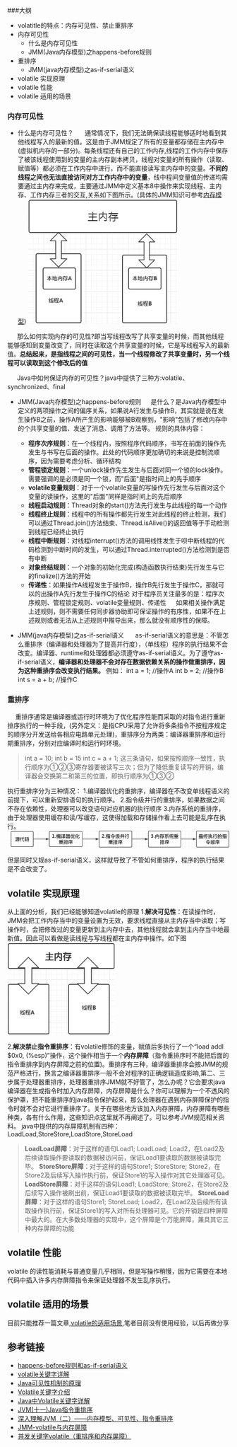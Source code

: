 
###大纲
* volatitle的特点：内存可见性、禁止重排序
* 内存可见性
  + 什么是内存可见性
  + JMM(Java内存模型)之happens-before规则
* 重排序
  + JMM(java内存模型)之as-if-serial语义
* volatile 实现原理
* volatile 性能
* volatile 适用的场景

### 内存可见性
 * 什么是内存可见性？
&ensp; &ensp; 通常情况下，我们无法确保读线程能够适时地看到其他线程写入的最新的值。这是由于JMM规定了所有的变量都存储在主内存中(虚拟机内存的一部分)。每条线程还有自己的工作内存,线程的工作内存中保存了被该线程使用到的变量的主内存副本拷贝，线程对变量的所有操作（读取、赋值等）都必须在工作内存中进行，而不能直接读写主内存中的变量。**不同的线程之间也无法直接访问对方工作内存中的变量**，线中程间变量值的传递均需要通过主内存来完成，主要通过JMM中定义基本8中操作来实现线程、主内存、工作内存三者的交互,关系如下图所示。(具体的JMM知识可参考[内存模型](1))
![线程内存交互](./imgs/线程内存交互.png)

&ensp; &ensp; 那么如何实现内存的可见性?即当写线程改写了共享变量的时候，而其他线程能够感知到变量改变了，同时在读取这个共享变量的时候，它是写线程写入的最新值。**总结起来，是指线程之间的可见性，当一个线程修改了共享变量时，另一个线程可以读取到这个修改后的值**

&ensp; &ensp; Java中如何保证内存的可见性？java中提供了三种方:volatile、synchronized、final

* JMM(Java内存模型)之happens-before规则
&ensp; &ensp;是什么？是Java内存模型中定义的两项操作之间的偏序关系，如果说A行发生与操作B，其实就是说在发生操作B之前，操作A所产生的影响能够被B观察到，"影响"包括了修改内存中的个共享变量的值、发送了消息、调用了方法等。
规则的具体内容：
    - **程序次序规则**：在一个线程内，按照程序代码顺序，书写在前面的操作先发生与书写在后面的操作。此处的代码顺序更加确切的来说是控制流顺序，因为需要考虑分析、循环结构
    - **管程锁定规则**：一个unlock操作先生发生与后面对同一个锁的lock操作。需要强调的是必须是同一个锁，而"后面"是指时间上的先手顺序
    - **volatile变量规则**：对于一个volatile变量的写操作先行发生与后面对这个变量的读操作，这里的"后面"同样是指时间上的先后顺序
    - **线程启动规则**：Thread对象的start()方法先行发生与此线程的每一个动作
    - **线程终止规则**：线程中的所有操作都先行发生对此线程的终止检测，我们可以通过Thread.join()方法结束、Thread.isAlive()的返回值等于手动检测到线程已经终止执行
    - **线程中断规则**：对线程interrupt()方法的调用线性发生于呗中断线程的代码检测到中断时间的发生，可以通过Thread.interrupted()方法检测到是否有中断
    - **对象终结规则**：一个对象的初始化完成(构造函数执行结束)先行发生与它的finalize()方法的开始
    - **传递性**：如果操作A线程发生于操作B，操作B先行发生于操作C，那就可以的出操作A先行发生于操作C的结论
对于程序员关注最多的是：程序次序规则、管程锁定规则、volatile变量规则、传递性
&ensp; &ensp;如果相关操作满足上述规则，则不需要任何同步器协助即可保证操作的有序性，如果不在上述规则或者无法从上述规则中推导出来，那么就没有顺序性的保障。

* JMM(java内存模型)之as-if-serial语义
&ensp; &ensp; as-if-serial语义的意思是：不管怎么重排序（编译器和处理器为了提高并行度），（单线程）程序的执行结果不会改变。编译器、runtime和处理器都必须遵守as-if-serial语义。为了遵守as-if-serial语义，**编译器和处理器不会对存在数据依赖关系的操作做重排序，因为这种重排序会改变执行结果。**
例如：
    int a = 1; //操作A
    int b = 2; //操作B
    int s = a + b; //操作C

### 重排序
&ensp; &ensp;重排序通常是编译器或运行时环境为了优化程序性能而采取的对指令进行重新排序执行的一种手段，(另外定义：是指CPU采用了允许将多条指令不按程序规定的顺序分开发送给各相应电路单元处理)，重排序分为两类：编译器重排序和运行期重排序，分别对应编译时和运行时环境。
> int a = 10;
  int b = 15
  int c =   a + 1;
这三条语句，如果按照顺序一致性，执行顺序为①②③寄存器要被读写三次；但为了降低重复读写的开销，编译器会交换第二和第三的位置，即执行顺序为①③② 

执行重排序分为三种情况：
1.编译器优化的重排序，编译器在不改变单线程语义的前提下，可以重新安排语句的执行顺序。
2.指令级并行的重排序，如果数据之间不存在依赖性，处理器可以改变语句对应机器的执行顺序
3.内存系统的重排序，由于处理器使用缓存和读/写缓存，这使得加载和存储操作看上去可能是乱序在执行。
![重排序](./imgs/重排序.png)

但是同时又规as-if-serial语义，这样就导致了不管如何重排序，程序的执行结果是不会改变了。


## volatile 实现原理
从上面的分析，我们已经能够知道volatile的原理
1.**解决可见性**：在读操作时，JMM会把工作内存当中的变量设置为无效，要求线程直接从主内存当中读取；写操作时，会把修改过的变量更新到主内存中去，其他线程就会拿到主内存当中地最新值。因此可以看做是读线程与写线程都在主内存中操作。如下图
![volatile内存交互](./imgs/volatile内存交互.png)

2.**解决禁止指令重排序**：有volatile修饰的变量，赋值后多执行了一个“load addl $0x0, (%esp)”操作，这个操作相当于一个**内存屏障**（指令重排序时不能把后面的指令重排序到内存屏障之前的位置)。重排序有三种，编译器重排序会按JMM的规范严格进行，换言之编译器重排序一般不会对程序的正确逻辑造成影响,第二、三步属于处理器重排序，处理器重排序JMM就不好管了，怎么办呢？它会要求java编译器在生成指令时加入内存屏障，内存屏障是什么？你可以理解为一个不透风的保护罩，把不能重排序的java指令保护起来，那么处理器在遇到内存屏障保护的指令时就不会对它进行重排序了。关于在哪些地方该加入内存屏障，内存屏障有哪些种类，各有什么作用，这些知识点这里就不再阐述了。可以参考JVM规范相关资料。
java中提供的内存屏障机制有四种：LoadLoad,StoreStore,LoadStore,StoreLoad
>**LoadLoad屏障**：对于这样的语句Load1; LoadLoad; Load2，在Load2及后续读取操作要读取的数据被访问前，保证Load1要读取的数据被读取完毕。
**StoreStore屏障**：对于这样的语句Store1; StoreStore; Store2，在Store2及后续写入操作执行前，保证Store1的写入操作对其它处理器可见。
**LoadStore屏障**：对于这样的语句Load1; LoadStore; Store2，在Store2及后续写入操作被刷出前，保证Load1要读取的数据被读取完毕。
**StoreLoad屏障**：对于这样的语句Store1; StoreLoad; Load2，在Load2及后续所有读取操作执行前，保证Store1的写入对所有处理器可见。它的开销是四种屏障中最大的。在大多数处理器的实现中，这个屏障是个万能屏障，兼具其它三种内存屏障的功能


## volatile 性能
volatile 的读性能消耗与普通变量几乎相同，但是写操作稍慢，因为它需要在本地代码中插入许多内存屏障指令来保证处理器不发生乱序执行。

## volatile 适用的场景
目前只能推荐一篇文章,[volatile的适用场景][1],笔者目前没有使用经验，以后再做分享

## 参考链接
* [happens-before规则和as-if-serial语义](https://blog.csdn.net/u010571316/article/details/64906481)
* [volatile关键字详解](https://blog.csdn.net/kg_2012/article/details/79059909)
* [Java可见性机制的原理](https://www.cnblogs.com/humc/p/5426351.html)
* [Volatile关键字介绍](https://blog.csdn.net/summerZBH123/article/details/80547516)
* [Java中Volatile关键字详解](https://www.cnblogs.com/zhengbin/p/5654805.html)
* [JVM(十一)Java指令重排序](https://blog.csdn.net/yjp198713/article/details/78839698)
* [深入理解JVM（二）——内存模型、可见性、指令重排序](https://www.cnblogs.com/leefreeman/p/7356030.html)
* [JMM-volatile与内存屏障](https://blog.csdn.net/hqq2023623/article/details/51013468)
* [并发关键字volatile（重排序和内存屏障）](https://www.jianshu.com/p/ef8de88b1343)

[1]:(https://github.com/RedSpider1/concurrent/tree/article-2-1-Java%E5%86%85%E5%AD%98%E6%A8%A1%E5%9E%8B-%E9%99%88sir) "2.1Java内存模型基础知识"

[2]:(https://www.cnblogs.com/ouyxy/p/7242563.html)
"volatile的适用场景"

